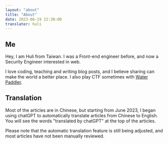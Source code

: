 ```yaml
---
layout: "about"
title: "About"
date: 2023-06-19 22:30:00
translator: huli
---
```


## Me

Hey, I am Huli from Taiwan. I was a Front-end engineer before, and now a Security Engineer interested in web. 

I love coding, teaching and writing blog posts, and I believe sharing can make the world a better place. I also play CTF sometimes with [Water Paddler](https://twitter.com/Water_Paddler).

## Translation

Most of the articles are in Chinese, but starting from June 2023, I began using chatGPT to automatically translate articles from Chinese to English. You will see the words "translated by chatGPT" at the top of the articles. 

Please note that the automatic translation feature is still being adjusted, and most articles have not been manually reviewed.
 